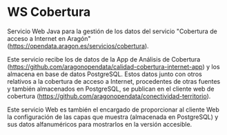 # WS Cobertura

Servicio Web Java para la gestión de los datos del servicio "Cobertura de acceso a Internet en Aragón" (https://opendata.aragon.es/servicios/cobertura).

Este servicio recibe los de datos de la App de Análisis de Cobertura (https://github.com/aragonopendata/calidad-cobertura-internet-app) y los almacena en base de datos PostgreSQL. Estos datos junto con otros relativos a la cobertura de acceso a Internet, procedentes de otras fuentes y también almacenados en PostgreSQL, se publican en el cliente web de cobertura (https://github.com/aragonopendata/conectividad-territorio).

Este servicio Web es también el encargado de proporcionar al cliente Web la configuración de las capas que muestra (almacenada en PostgreSQL) y sus datos alfanuméricos para mostrarlos en la versión accesible.


